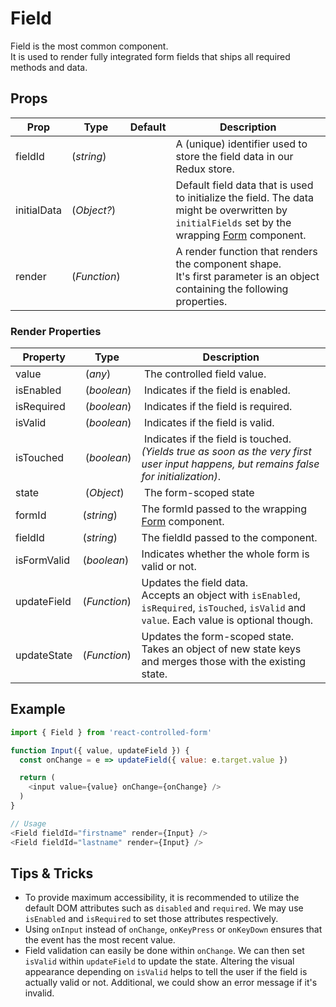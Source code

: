 # Field

Field is the most common component. <br>It is used to render fully integrated form fields that ships all required methods and data.

## Props
| Prop | Type | Default | Description |
| --- | --- | --- | --- |
| fieldId | (*string*) | | A (unique) identifier used to store the field data in our Redux store. |
| initialData | (*Object?*) | | Default field data that is used to initialize the field. The data might be overwritten by `initialFields` set by the wrapping [Form](Form.md) component. | 
| render | (*Function*) | | A render function that renders the component shape. <br>It's first parameter is an object containing the following properties. |

### Render Properties

| Property | Type | Description |
| --- | --- | --- |
| value | (*any*) | The controlled field value. |
| isEnabled | (*boolean*) | Indicates if the field is enabled. |
| isRequired | (*boolean*) | Indicates if the field is required. |
| isValid | (*boolean*) | Indicates if the field is valid. |
| isTouched | (*boolean*) | Indicates if the field is touched.<br>*(Yields true as soon as the very first user input happens, but remains false for initialization)*. |
| state | (*Object*) | The form-scoped state |
| formId | (*string*) | The formId passed to the wrapping [Form](Form.md) component. |
| fieldId | (*string*) | The fieldId passed to the component. |
| isFormValid | (*boolean*) | Indicates whether the whole form is valid or not. |
| updateField | (*Function*) | Updates the field data.<br>Accepts an object with `isEnabled`, `isRequired`, `isTouched`, `isValid` and `value`. Each value is optional though. |
| updateState | (*Function*) | Updates the form-scoped state.<br>Takes an object of new state keys and merges those with the existing state. |


## Example
```javascript
import { Field } from 'react-controlled-form'

function Input({ value, updateField }) {
  const onChange = e => updateField({ value: e.target.value })

  return (
    <input value={value} onChange={onChange} />
  )
}

// Usage
<Field fieldId="firstname" render={Input} />
<Field fieldId="lastname" render={Input} />
```

## Tips & Tricks

* To provide maximum accessibility, it is recommended to utilize the default DOM attributes such as `disabled` and `required`. We may use ` isEnabled` and `isRequired` to set those attributes respectively.
* Using `onInput` instead of `onChange`, `onKeyPress` or `onKeyDown` ensures that the event has the most recent value.
* Field validation can easily be done within `onChange`. We can then set `isValid` within `updateField` to update the state. Altering the visual appearance depending on `isValid` helps to tell the user if the field is actually valid or not. Additional, we could show an error message if it's invalid.
